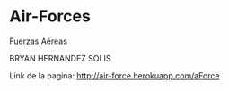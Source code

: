 # Air-Forces
Fuerzas Aéreas

BRYAN HERNANDEZ SOLIS

Link de la pagina: http://air-force.herokuapp.com/aForce
